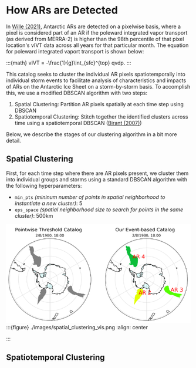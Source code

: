 # How ARs are Detected

In [Wille (2021)](https://agupubs.onlinelibrary.wiley.com/doi/full/10.1029/2020JD033788), Antarctic ARs are detected on a pixelwise basis, where a pixel is considered part of an AR if the poleward integrated vapor transport (as derived from MERRA-2) is higher than the 98th percentile of that pixel location's vIVT data across all years for that particular month. The equation for poleward integrated vaport transport is shown below:

:::{math}
vIVT = -\frac{1}{g}\int_{sfc}^{top} qvdp.
:::

This catalog seeks to cluster the individual AR pixels spatiotemporally into individual storm events to facilitate analysis of characteristics and impacts of ARs on the Antarctic Ice Sheet on a storm-by-storm basis. To accomplish this, we use a modified DBSCAN algorithm with two steps:

1. Spatial Clustering: Partition AR pixels spatially at each time step using DBSCAN
2. Spatiotemporal Clustering: Stitch together the identified clusters across time using a spatiotemporal DBSCAN ([Birant (2007)](https://www.sciencedirect.com/science/article/pii/S0169023X06000218))

Below, we describe the stages of our clustering algorithm in a bit more detail.

## Spatial Clustering

First, for each time step where there are AR pixels present, we cluster them into individual groups and storms using a standard DBSCAN algorithm with the following hyperparameters:
+ `min_pts` *(mininum number of points in spatial neighborhood to instantiate a new cluster)*: 5
+ `eps_space` *(spatial neighborhood size to search for points in the same cluster)*: 500km

![](./images/spatial_clustering_vis.png)
:::{figure} ./images/spatial_clustering_vis.png
:align: center

:::

## Spatiotemporal Clustering

